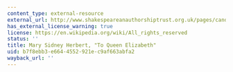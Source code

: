 ```yaml
---
content_type: external-resource
external_url: http://www.shakespeareanauthorshiptrust.org.uk/pages/candidates/sidney.htm
has_external_license_warning: true
license: https://en.wikipedia.org/wiki/All_rights_reserved
status: ''
title: Mary Sidney Herbert, "To Queen Elizabeth"
uid: b7f8ebb3-e664-4552-921e-c9af663abfa2
wayback_url: ''
---
```

